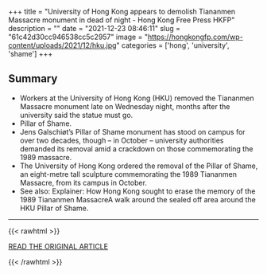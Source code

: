 +++
title = "University of Hong Kong appears to demolish Tiananmen Massacre monument in dead of night - Hong Kong Free Press HKFP"
description = ""
date = "2021-12-23 08:46:11"
slug = "61c42d30cc946538cc5c2957"
image = "https://hongkongfp.com/wp-content/uploads/2021/12/hku.jpg"
categories = ['hong', 'university', 'shame']
+++



## Summary

- Workers at the University of Hong Kong (HKU) removed the Tiananmen Massacre monument late on Wednesday night, months after the university said the statue must go.
- Pillar of Shame.
- Jens Galschiøt’s Pillar of Shame monument has stood on campus for over two decades, though – in October – university authorities demanded its removal amid a crackdown on those commemorating the 1989 massacre.
- The University of Hong Kong ordered the removal of the Pillar of Shame, an eight-metre tall sculpture commemorating the 1989 Tiananmen Massacre, from its campus in October.
- See also: Explainer: How Hong Kong sought to erase the memory of the 1989 Tiananmen MassacreA walk around the sealed off area around the HKU Pillar of Shame.

---

{{< rawhtml >}}
  <p class="article-category">
    <a target="_blank" href="https://hongkongfp.com/2021/12/23/breaking-fears-for-condemned-tiananmen-massacre-monument-as-university-of-hong-kong-erects-barricades-around-statue-overnight/">READ THE ORIGINAL ARTICLE</a>
  </p>
{{< /rawhtml >}}
